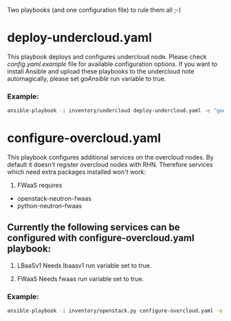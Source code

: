Two playbooks (and one configuration file) to rule them all ;-)

# deploy-undercloud.yaml
This playbook deploys and configures undercloud node. Please check _config.yaml.example_ file for available configuration options.
If you want to install Ansible and upload these playbooks to the undercloud note automagically, please set _goAnsible_ run variable to true.

### Example:
```bash
ansible-playbook -i inventory/undercloud deploy-undercloud.yaml -e "goAnsible=true"
```

# configure-overcloud.yaml
This playbook configures additional services on the overcloud nodes.
By default it doesn't register overcloud nodes with RHN. Therefore services which need extra packages installed won't work:
1. FWaaS requires
  * openstack-neutron-fwaas
  * python-neutron-fwaas
 

## Currently the following services can be configured with configure-overcloud.yaml playbook:

1. LBaaSv1
Needs lbaasv1 run variable set to true.

2. FWaaS
Needs fwaas run variable set to true.

### Example:
```bash
ansible-playbook -i inventory/openstack.py configure-overcloud.yaml -e "rhnreg=true lbaasv1=true fwaas=true"
```
